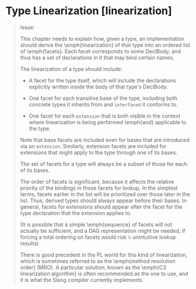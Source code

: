 Type Linearization [linearization]
==================

> Issue:
> 
> This chapter needs to explain how, given a type, an implementation should derive the \emph{linearization} of that type into an ordered list of \emph{facets}.
> Each facet corresponds to some DeclBody, and thus has a set of declarations in it that may bind certain names.
> 
> The linearization of a type should include:
> 
> 
> * A facet for the type itself, which will include the declarations explicitly written inside the body of that type's DeclBody.
> 
> * One facet for each transitive base of the type, including both concrete types it inherits from and `interface`s it conforms to.
> 
> * One facet for each `extension` that is both visible in the context where linearization is being performed \emph{and} applicable to the type.
> 
> 
> Note that base facets are included even for bases that are introduced via an `extension`.
> Similarly, extension facets are included for extensions that might apply to the type through one of its bases.
> 
> The set of facets for a type will always be a subset of those for each of its bases.
> 
> The order of facets is significant, because it affects the relative priority of the bindings in those facets for lookup.
> In the simplest terms, facets earlier in the list will be prioritized over those later in the list.
> Thus, derived types should always appear before their bases.
> In general, facets for extensions should appear after the facet for the type declaration that the extension applies to.
> 
> (It is possible that a simple \emph{sequence} of facets will not actually be sufficient, and a DAG representation might be needed, if forcing a total ordering on facets would risk > unintuitive lookup results)
> 
> There is good precedent in the PL world for this kind of linearization, which is sometimes referred to as the \emph{method resolution order} (MRO).
> A particular solution, known as the \emph{C3 linearization algorithm} is often recommended as the one to use, and it is what the Slang compiler currently implements.
